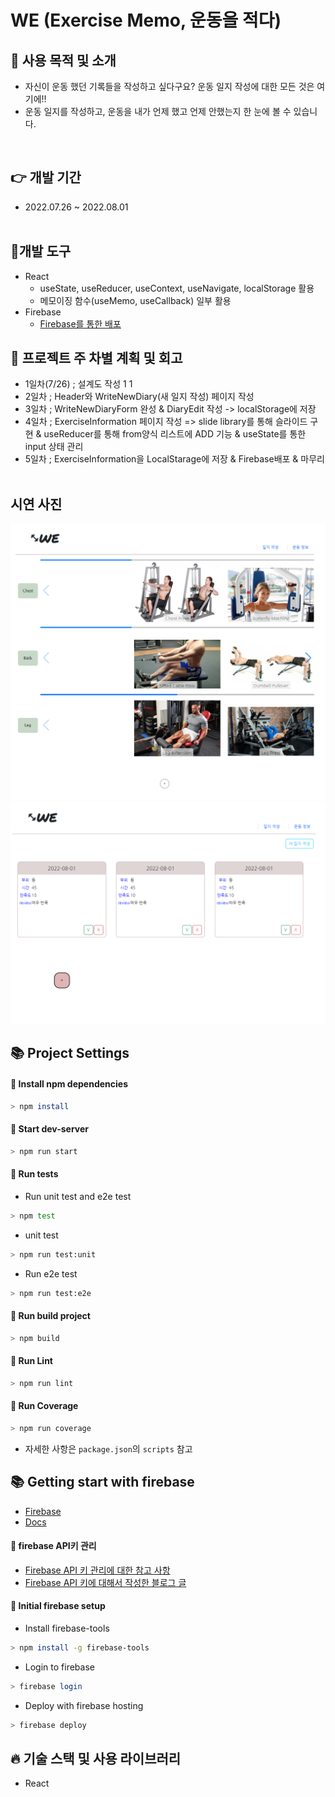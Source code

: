 # WE (Exercise Memo, 운동을 적다)

## 🎈 사용 목적 및 소개

- 자신이 운동 했던 기록들을 작성하고 싶다구요? 운동 일지 작성에 대한 모든 것은 여기에!!
- 운동 일지를 작성하고, 운동을 내가 언제 했고 언제 안했는지 한 눈에 볼 수 있습니다.

<br />

## 👉 개발 기간

- 2022.07.26 ~ 2022.08.01
  <br /><br />

## 🎈개발 도구

- React
  - useState, useReducer, useContext, useNavigate, localStorage 활용
  - 메모이징 함수(useMemo, useCallback) 일부 활용
- Firebase
  - [Firebase를 통한 배포](https://guesung-exerciseinformation.web.app/)
    </br>

## 🚀 프로젝트 주 차별 계획 및 회고

<!-- | 👉 주차 |    계획    |    회고    |
| :-----: | :--------: | :--------: |
| 1 주차  | [:link:]() | [:link:]() | -->

- 1일차(7/26) ; 설계도 작성 1 1
- 2일차 ; Header와 WriteNewDiary(새 일지 작성) 페이지 작성
- 3일차 ; WriteNewDiaryForm 완성 & DiaryEdit 작성 -> localStorage에 저장
- 4일차 ; ExerciseInformation 페이지 작성 => slide library를 통해 슬라이드 구현 & useReducer를 통해 from양식 리스트에 ADD 기능 & useState를 통한 input 상태 관리
- 5일차 ; ExerciseInformation을 LocalStarage에 저장 & Firebase배포 & 마무리
  <br /> <br />

## 시연 사진
<img src="src\assets\img\ExerciseInformationPage.png" width="600px" >
<img src="src\assets\img\ExerciseDiary.png" >

## 📚 Project Settings

#### 📢 Install npm dependencies

```bash
> npm install
```

#### 📢 Start dev-server

```bash
> npm run start
```

#### 📢 Run tests

- Run unit test and e2e test

```bash
> npm test
```

- unit test

```bash
> npm run test:unit
```

- Run e2e test

```bash
> npm run test:e2e
```

#### 📢 Run build project

```bash
> npm build
```

#### 📢 Run Lint

```bash
> npm run lint
```

#### 📢 Run Coverage

```bash
> npm run coverage
```

- 자세한 사항은 `package.json`의 `scripts` 참고

## 📚 Getting start with firebase  

- [Firebase](https://firebase.google.com/)
- [Docs](https://firebase.google.com/docs/cli?hl=ko)

#### 📢 firebase API키 관리

- [Firebase API 키 관리에 대한 참고 사항](https://github.com/CodeSoom/project-react-2-saseungmin/issues/133)
- [Firebase API 키에 대해서 작성한 블로그 글](https://haranglog.tistory.com/25)

#### 📢 Initial firebase setup

- Install firebase-tools

```bash
> npm install -g firebase-tools
```

- Login to firebase

```bash
> firebase login
```

- Deploy with firebase hosting

```bash
> firebase deploy
```

## 🔥 기술 스택 및 사용 라이브러리

- React

